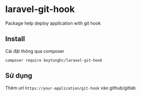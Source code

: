 # laravel-git-hook
Package help deploy application with git hook

## Install
Cài đặt thông qua composer
```
composer require boytunghc/laravel-git-hook
```

## Sử dụng
Thêm url `https://your-application/git-hook` vào github/gitlab
